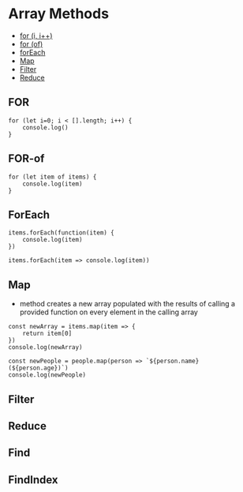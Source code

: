 # Array Methods

* [for (i, i++)](#for)
* [for (of)](#for-of)
* [forEach](#foreach)
* [Map](#map)
* [Filter](#filter)
* [Reduce](#reduce)

## FOR

```
for (let i=0; i < [].length; i++) {
    console.log()
}
```
## FOR-of

```
for (let item of items) {
    console.log(item)
}
```

## ForEach

```
items.forEach(function(item) {
    console.log(item)
})
```

```
items.forEach(item => console.log(item))
```

## Map

* method creates a new array populated with the results of calling a provided function on every element in the calling array

```
const newArray = items.map(item => {
    return item[0]
})
console.log(newArray)
```

```
const newPeople = people.map(person => `${person.name} (${person.age})`)
console.log(newPeople)
```

## Filter

## Reduce

## Find

## FindIndex
